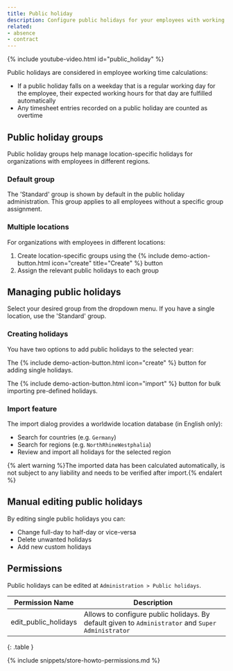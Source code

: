 ```yaml
---
title: Public holiday
description: Configure public holidays for your employees with working contracts.
related:
- absence
- contract
---
```


{% include youtube-video.html id="public_holiday" %}

Public holidays are considered in employee working time calculations:

- If a public holiday falls on a weekday that is a regular working day for the employee, their expected working hours for that day are fulfilled automatically
- Any timesheet entries recorded on a public holiday are counted as overtime

## Public holiday groups

Public holiday groups help manage location-specific holidays for organizations with employees in different regions.

### Default group 

The 'Standard' group is shown by default in the public holiday administration. This group applies to all employees without a specific group assignment.

### Multiple locations

For organizations with employees in different locations:

1. Create location-specific groups using the {% include demo-action-button.html icon="create" title="Create" %} button
2. Assign the relevant public holidays to each group

## Managing public holidays

Select your desired group from the dropdown menu. If you have a single location, use the 'Standard' group.

### Creating holidays

You have two options to add public holidays to the selected year:

The {% include demo-action-button.html icon="create" %} button for adding single holidays.

The {% include demo-action-button.html icon="import" %} button for bulk importing pre-defined holidays.

### Import feature

The import dialog provides a worldwide location database (in English only):
- Search for countries (e.g. `Germany`)
- Search for regions (e.g. `NorthRhineWestphalia`)
- Review and import all holidays for the selected region

{% alert warning %}The imported data has been calculated automatically, is not subject to any liability and needs to be verified after import.{% endalert %}

## Manual editing public holidays

By editing single public holidays you can:
- Change full-day to half-day or vice-versa
- Delete unwanted holidays
- Add new custom holidays

## Permissions

Public holidays can be edited at `Administration > Public holidays`.

| Permission Name       | Description                                                                                        |
|-----------------------|----------------------------------------------------------------------------------------------------|
| edit_public_holidays  | Allows to configure public holidays. By default given to `Administrator` and `Super Administrator` |
{: .table }

{% include snippets/store-howto-permissions.md %}
